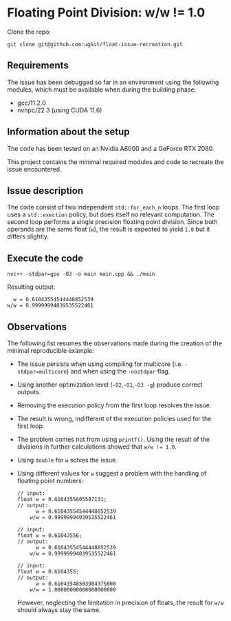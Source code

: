# Floating Point Division: w/w != 1.0
Clone the repo:

```
git clone git@github.com:ugGit/float-issue-recreation.git
```

## Requirements
The issue has been debugged so far in an environment using the following modules, which must be available when during the building phase:

* gcc/11.2.0
* nvhpc/22.3 (using CUDA 11.6)

## Information about the setup
The code has been tested on an Nvidia A6000 and a GeForce RTX 2080.

This project contains the minimal required modules and code to recreate the issue encountered.

## Issue description
The code consist of two independent `std::for_each_n` loops. 
The first loop uses a `std::exection` policy, but does itself no relevant computation.
The second loop performs a single precision floating point division.
Since both operands are the same float (`w`), the result is expected to yield `1.0` but it differs slightly.

## Execute the code
```
nvc++ -stdpar=gpu -O3 -o main main.cpp && ./main
```

Resulting output:
```
  w = 0.61043554544448852539
w/w = 0.99999994039535522461
```

## Observations
The following list resumes the observations made during the creation of the minimal reproducible example:
* The issue persists when using compiling for multicore (i.e. `-stdpar=multicore`) and when using the `-nostdpar` flag.
* Using another optimization level (`-O2`,`-O1`,`-O3 -g`) produce correct outputs.
* Removing the execution policy from the first loop resolves the issue.
* The result is wrong, indifferent of the execution policies used for the first loop.
* The problem comes not from using `printf()`. Using the result of the divisions in further calculations showed that `w/w != 1.0`.
* Using `double` for `w` solves the issue.
* Using different values for `w` suggest a problem with the handling of floating point numbers:
  ```
  // input:
  float w = 0.6104355605587131;
  // output:
        w = 0.61043554544448852539
      w/w = 0.99999994039535522461
  ```

  ```
  // input:
  float w = 0.61043556;
  // output:
        w = 0.61043554544448852539
      w/w = 0.99999994039535522461
  ```

  ```
  // input:
  float w = 0.6104355;
  // output:
        w = 0.61043548583984375000
      w/w = 1.00000000000000000000
  ```

  However, neglecting the limitation in precision of floats, the result for `w/w` should always stay the same.
   
